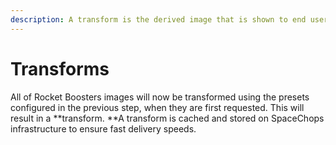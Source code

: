 ```yaml
---
description: A transform is the derived image that is shown to end users.
---
```


# Transforms

All of Rocket Boosters images will now be transformed using the presets configured in the previous step, when they are first requested. This will result in a **transform. **A transform is cached and stored on SpaceChops infrastructure to ensure fast delivery speeds.

